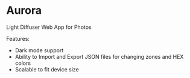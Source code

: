 # Aurora
Light Diffuser Web App for Photos

Features:
- Dark mode support
- Ability to Import and Export JSON files for changing zones and HEX colors
- Scalable to fit device size
